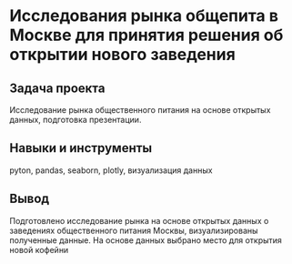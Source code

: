 # Исследования рынка общепита в Москве для принятия решения об открытии нового заведения

## Задача проекта

Исследование рынка общественного питания на основе открытых данных, подготовка презентации.

## Навыки и инструменты

pyton, pandas, seaborn, plotly, визуализация данных

## Вывод

Подготовлено исследование рынка на основе открытых данных о заведениях общественного питания Москвы, визуализированы полученные данные. На основе данных выбрано место для открытия новой кофейни
